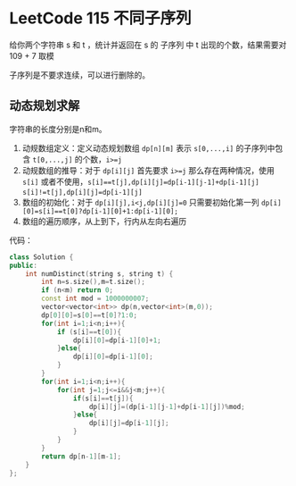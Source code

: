 # LeetCode 115 不同子序列

给你两个字符串 s 和 t ，统计并返回在 s 的 子序列 中 t 出现的个数，结果需要对 109 + 7 取模

子序列是不要求连续，可以进行删除的。

## 动态规划求解

字符串的长度分别是n和m。

1. 动规数组定义：定义动态规划数组 `dp[n][m]` 表示 `s[0,...,i]` 的子序列中包含 `t[0,...,j]` 的个数，`i>=j`
2. 动规数组的推导：对于 `dp[i][j]` 首先要求 `i>=j` 那么存在两种情况，使用 `s[i]` 或者不使用，`s[i]==t[j],dp[i][j]=dp[i-1][j-1]+dp[i-1][j]` `s[i]!=t[j],dp[i][j]=dp[i-1][j]`
3. 数组的初始化：对于 `dp[i][j],i<j,dp[i][j]=0` 只需要初始化第一列 `dp[i][0]=s[i]==t[0]?dp[i-1][0]+1:dp[i-1][0];`
4. 数组的遍历顺序，从上到下，行内从左向右遍历

代码：

```c++
class Solution {
public:
    int numDistinct(string s, string t) {
        int n=s.size(),m=t.size();
        if (n<m) return 0;
        const int mod = 1000000007;
        vector<vector<int>> dp(n,vector<int>(m,0));
        dp[0][0]=s[0]==t[0]?1:0;
        for(int i=1;i<n;i++){
            if (s[i]==t[0]){
                dp[i][0]=dp[i-1][0]+1;
            }else{
                dp[i][0]=dp[i-1][0];
            }
        }
        for(int i=1;i<n;i++){
            for(int j=1;j<=i&&j<m;j++){
                if(s[i]==t[j]){
                    dp[i][j]=(dp[i-1][j-1]+dp[i-1][j])%mod;
                }else{
                    dp[i][j]=dp[i-1][j];
                }
            }
        }
        return dp[n-1][m-1];
    }
};
```
